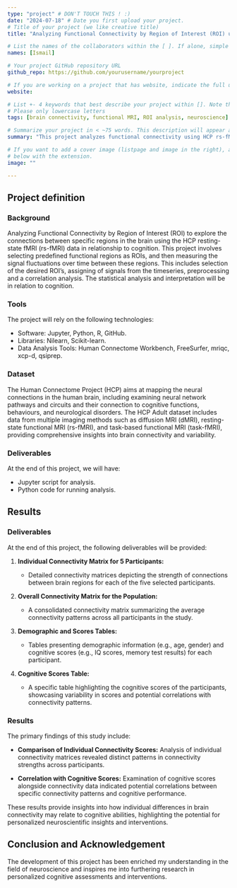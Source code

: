 ```yaml
---
type: "project" # DON'T TOUCH THIS ! :)
date: "2024-07-18" # Date you first upload your project.
# Title of your project (we like creative title)
title: "Analyzing Functional Connectivity by Region of Interest (ROI) using HCP rs-fMRI Data"

# List the names of the collaborators within the [ ]. If alone, simple put your name within []
names: [Ismail]

# Your project GitHub repository URL
github_repo: https://github.com/yourusername/yourproject

# If you are working on a project that has website, indicate the full url including "https://" below or leave it empty.
website:

# List +- 4 keywords that best describe your project within []. Note that the project summary also involves a number of key words. Those are listed on top of the [github repository](https://github.com/yourusername/yourproject), click `manage topics`.
# Please only lowercase letters
tags: [brain connectivity, functional MRI, ROI analysis, neuroscience]

# Summarize your project in < ~75 words. This description will appear at the top of your page and on the list page with other projects..
summary: "This project analyzes functional connectivity using HCP rs-fMRI data, focusing on specific brain regions of interest (ROI). It involves signal fluctuation analysis, correlation studies, and explores cognitive implications using advanced neuroimaging techniques."

# If you want to add a cover image (listpage and image in the right), add it to your directory and indicate the name
# below with the extension.
image: ""

---
```


## Project definition

### Background

Analyzing Functional Connectivity by Region of Interest (ROI) to explore the connections between specific regions in the brain using the HCP resting-state fMRI (rs-fMRI) data in relationship to cognition. This project involves selecting predefined functional regions as ROIs, and then measuring the signal fluctuations over time between these regions. This includes selection of the desired ROI’s, assigning of signals from the timeseries, preprocessing and a correlation analysis. The statistical analysis and interpretation will be in relation to cognition. 

### Tools

The project will rely on the following technologies:
- Software: Jupyter, Python, R, GitHub.
- Libraries: Nilearn, Scikit-learn.
- Data Analysis Tools: Human Connectome Workbench, FreeSurfer, mriqc, xcp-d, qsiprep.

### Dataset

The Human Connectome Project (HCP) aims at mapping the neural connections in the human brain, including examining neural network pathways and circuits and their connection to cognitive functions, behaviours, and neurological disorders. The HCP Adult dataset includes data from multiple imaging methods such as diffusion MRI (dMRI), resting-state functional MRI (rs-fMRI), and task-based functional MRI (task-fMRI), providing comprehensive insights into brain connectivity and variability.

### Deliverables

At the end of this project, we will have:
- Jupyter script for analysis.
- Python code for running analysis.


## Results

### Deliverables

At the end of this project, the following deliverables will be provided:

1. **Individual Connectivity Matrix for 5 Participants:**
   - Detailed connectivity matrices depicting the strength of connections between brain regions for each of the five selected participants.

2. **Overall Connectivity Matrix for the Population:**
   - A consolidated connectivity matrix summarizing the average connectivity patterns across all participants in the study.

3. **Demographic and Scores Tables:**
   - Tables presenting demographic information (e.g., age, gender) and cognitive scores (e.g., IQ scores, memory test results) for each participant.

4. **Cognitive Scores Table:**
   - A specific table highlighting the cognitive scores of the participants, showcasing variability in scores and potential correlations with connectivity patterns.

### Results

The primary findings of this study include:

- **Comparison of Individual Connectivity Scores:**
  Analysis of individual connectivity matrices revealed distinct patterns in connectivity strengths across participants.
  
- **Correlation with Cognitive Scores:**
  Examination of cognitive scores alongside connectivity data indicated potential correlations between specific connectivity patterns and cognitive performance.

These results provide insights into how individual differences in brain connectivity may relate to cognitive abilities, highlighting the potential for personalized neuroscientific insights and interventions.

## Conclusion and Acknowledgement

The development of this project has been enriched my understanding in the field of neuroscience and inspires me into furthering research in personalized cognitive assessments and interventions.
